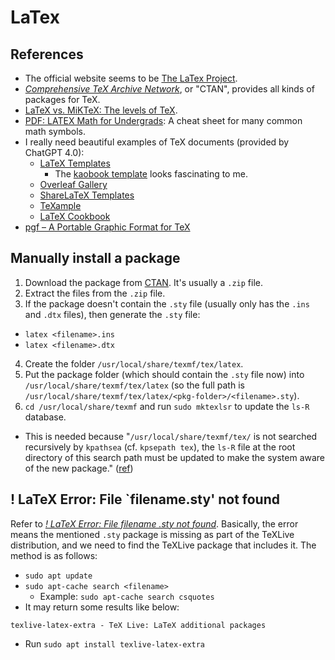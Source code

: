 # LaTex

## References

- The official website seems to be [The LaTex Project](https://www.latex-project.org/).
- [_Comprehensive TeX Archive Network_](https://ctan.org), or "CTAN", provides all kinds of packages for TeX.
- [LaTeX vs. MiKTeX: The levels of TeX](https://www.tug.org/levels.html).
- [PDF: LATEX Math for Undergrads](https://tug.ctan.org/info/undergradmath/undergradmath.pdf): A cheat sheet for many common math symbols.
- I really need beautiful examples of TeX documents (provided by ChatGPT 4.0):
  - [LaTeX Templates](http://www.latextemplates.com/)
    - The [kaobook template](https://www.latextemplates.com/template/kaobook) looks fascinating to me.
  - [Overleaf Gallery](https://www.overleaf.com/gallery)
  - [ShareLaTeX Templates](https://www.sharelatex.com/templates/)
  - [TeXample](http://www.texample.net/)
  - [LaTeX Cookbook](http://latex-cookbook.net/)
- [pgf – A Portable Graphic Format for TeX](https://github.com/pgf-tikz/pgf)

## Manually install a package

1. Download the package from [CTAN](https://ctan.org/). It's usually a `.zip` file.
2. Extract the files from the `.zip` file.
3. If the package doesn't contain the `.sty` file (usually only has the `.ins` and `.dtx` files), then generate the `.sty` file:
  - `latex <filename>.ins`
  - `latex <filename>.dtx`
4. Create the folder `/usr/local/share/texmf/tex/latex`.
5. Put the package folder (which should contain the `.sty` file now) into `/usr/local/share/texmf/tex/latex` (so the full path is `/usr/local/share/texmf/tex/latex/<pkg-folder>/<filename>.sty`).
6. `cd /usr/local/share/texmf` and run `sudo mktexlsr` to update the `ls-R` database.
  - This is needed because "`/usr/local/share/texmf/tex/` is not searched recursively by `kpathsea` (cf. `kpsepath tex`), the `ls-R` file at the root directory of this search path must be updated to make the system aware of the new package." ([ref](https://tex.stackexchange.com/a/39165/66282))

## ! LaTeX Error: File `filename.sty' not found

Refer to [_! LaTeX Error: File filename .sty not found_](https://github.com/jankapunkt/latexcv/wiki/!-LaTeX-Error:-File--filename-.sty-not-found). Basically, the error means the mentioned `.sty` package is missing as part of the TeXLive distribution, and we need to find the TeXLive package that includes it. The method is as follows:

- `sudo apt update`
- `sudo apt-cache search <filename>`
  - Example: `sudo apt-cache search csquotes`
- It may return some results like below:

```
texlive-latex-extra - TeX Live: LaTeX additional packages
```

- Run `sudo apt install texlive-latex-extra`

